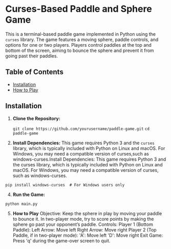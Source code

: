 # Curses-Based Paddle and Sphere Game

This is a terminal-based paddle game implemented in Python using the `curses` library. The game features a moving sphere, paddle controls, and options for one or two players. Players control paddles at the top and bottom of the screen, aiming to bounce the sphere and prevent it from going past their paddles.

## Table of Contents
- [Installation](#installation)
- [How to Play](#how-to-play)

## Installation

1. **Clone the Repository:**
      
   `git clone https://github.com/yourusername/paddle-game.git`
   `cd paddle-game`
3. **Install Dependencies:**
   This game requires Python 3 and the `curses` library, which is typically included with Python on Linux and macOS. For Windows, you may need a compatible version of curses,such as windows-curses.Install Dependencies: This game requires Python 3 and the curses library, which is typically included with Python on Linux and macOS. For Windows, you may need a compatible version of curses, such as windows-curses.

`pip install windows-curses  # For Windows users only`

4. **Run the Game:**

`python main.py`

5. **How to Play**
   Objective: Keep the sphere in play by moving your paddle to bounce it. In two-player mode, try to score points by making the sphere go past your opponent’s paddle.
Controls:
Player 1 (Bottom Paddle):
Left Arrow: Move left
Right Arrow: Move right
Player 2 (Top Paddle, if in two-player mode):
'A': Move left
'D': Move right
Exit Game: Press 'q' during the game-over screen to quit.
